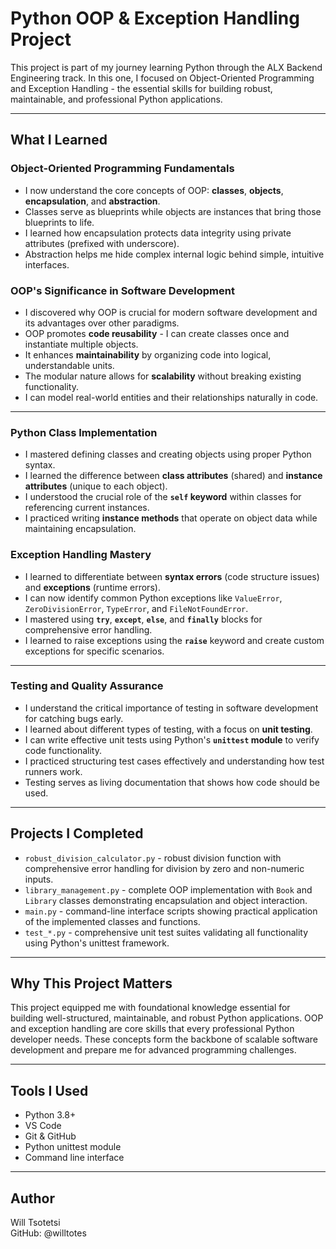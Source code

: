 # Python OOP & Exception Handling Project

This project is part of my journey learning Python through the ALX Backend Engineering track. In this one, I focused on Object-Oriented Programming and Exception Handling - the essential skills for building robust, maintainable, and professional Python applications.

---

## What I Learned

### Object-Oriented Programming Fundamentals

- I now understand the core concepts of OOP: **classes**, **objects**, **encapsulation**, and **abstraction**.
- Classes serve as blueprints while objects are instances that bring those blueprints to life.
- I learned how encapsulation protects data integrity using private attributes (prefixed with underscore).
- Abstraction helps me hide complex internal logic behind simple, intuitive interfaces.

### OOP's Significance in Software Development

- I discovered why OOP is crucial for modern software development and its advantages over other paradigms.
- OOP promotes **code reusability** - I can create classes once and instantiate multiple objects.
- It enhances **maintainability** by organizing code into logical, understandable units.
- The modular nature allows for **scalability** without breaking existing functionality.
- I can model real-world entities and their relationships naturally in code.

---

### Python Class Implementation

- I mastered defining classes and creating objects using proper Python syntax.
- I learned the difference between **class attributes** (shared) and **instance attributes** (unique to each object).
- I understood the crucial role of the **`self` keyword** within classes for referencing current instances.
- I practiced writing **instance methods** that operate on object data while maintaining encapsulation.

### Exception Handling Mastery

- I learned to differentiate between **syntax errors** (code structure issues) and **exceptions** (runtime errors).
- I can now identify common Python exceptions like `ValueError`, `ZeroDivisionError`, `TypeError`, and `FileNotFoundError`.
- I mastered using **`try`**, **`except`**, **`else`**, and **`finally`** blocks for comprehensive error handling.
- I learned to raise exceptions using the **`raise`** keyword and create custom exceptions for specific scenarios.

---

### Testing and Quality Assurance

- I understand the critical importance of testing in software development for catching bugs early.
- I learned about different types of testing, with a focus on **unit testing**.
- I can write effective unit tests using Python's **`unittest` module** to verify code functionality.
- I practiced structuring test cases effectively and understanding how test runners work.
- Testing serves as living documentation that shows how code should be used.

---

## Projects I Completed

- `robust_division_calculator.py` - robust division function with comprehensive error handling for division by zero and non-numeric inputs.
- `library_management.py` - complete OOP implementation with `Book` and `Library` classes demonstrating encapsulation and object interaction.
- `main.py` - command-line interface scripts showing practical application of the implemented classes and functions.
- `test_*.py` - comprehensive unit test suites validating all functionality using Python's unittest framework.

---

## Why This Project Matters

This project equipped me with foundational knowledge essential for building well-structured, maintainable, and robust Python applications. OOP and exception handling are core skills that every professional Python developer needs. These concepts form the backbone of scalable software development and prepare me for advanced programming challenges.

---

## Tools I Used

- Python 3.8+
- VS Code
- Git & GitHub
- Python unittest module
- Command line interface

---

## Author

Will Tsotetsi  
GitHub: @willtotes